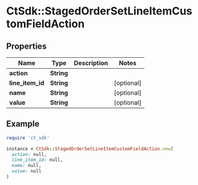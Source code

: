# CtSdk::StagedOrderSetLineItemCustomFieldAction

## Properties

| Name | Type | Description | Notes |
| ---- | ---- | ----------- | ----- |
| **action** | **String** |  |  |
| **line_item_id** | **String** |  | [optional] |
| **name** | **String** |  | [optional] |
| **value** | **String** |  | [optional] |

## Example

```ruby
require 'ct_sdk'

instance = CtSdk::StagedOrderSetLineItemCustomFieldAction.new(
  action: null,
  line_item_id: null,
  name: null,
  value: null
)
```

